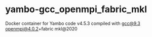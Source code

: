 # yambo-gcc_openmpi_fabric_mkl
Docker container for Yambo code v4.5.3 compiled with gcc@9.3 openmpi@4.0.2+fabric mkl@2020
